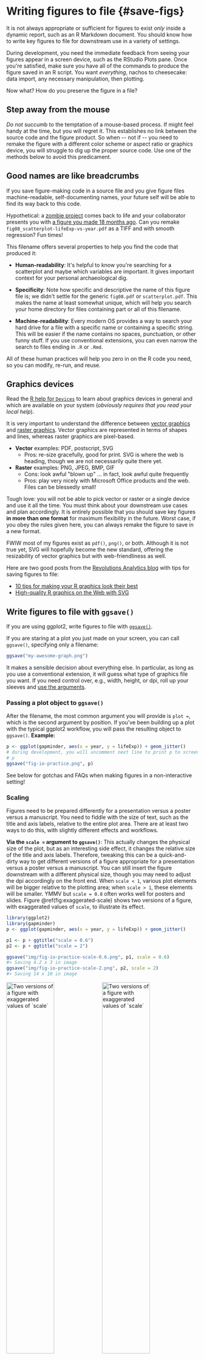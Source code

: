 # Writing figures to file {#save-figs}



<!--Original content: https://stat545.com/block017_write-figure-to-file.html-->

It is not always appropriate or sufficient for figures to exist *only* inside a dynamic report, such as an R Markdown document. You should know how to write key figures to file for downstream use in a variety of settings. 

During development, you need the immediate feedback from seeing your figures appear in a screen device, such as the RStudio Plots pane. Once you're satisfied, make sure you have all of the commands to produce the figure saved in an R script. You want *everything*, nachos to cheesecake: data import, any necessary manipulation, then plotting.

Now what? How do you preserve the figure in a file?

## Step away from the mouse

_Do not_ succumb to the temptation of a mouse-based process. If might feel handy at the time, but you will regret it. This establishes no link between the source code and the figure product. So when -- not if -- you need to remake the figure with a different color scheme or aspect ratio or graphics device, you will struggle to dig up the proper source code. Use one of the methods below to avoid this predicament.

## Good names are like breadcrumbs

If you save figure-making code in a source file and you give figure files machine-readable, self-documenting names, your future self will be able to find its way back to this code.

Hypothetical: a [zombie project][zombie-project] comes back to life and your collaborator presents you with [a figure you made 18 months ago][tweet-project-resurfacing]. Can you remake `fig08_scatterplot-lifeExp-vs-year.pdf` as a TIFF and with smooth regression? Fun times!

This filename offers several properties to help you find the code that produced it:

  * __Human-readability__: It's helpful to know you're searching for a scatterplot and maybe which variables are important. It gives important context for your personal archaeological dig.
  
  * __Specificity__: Note how specific and descriptive the name of this figure file is; we didn't settle for the generic `fig08.pdf` or `scatterplot.pdf`. This makes the name at least somewhat unique, which will help you search your home directory for files containing part or all of this filename.

* __Machine-readability__: Every modern OS provides a way to search your hard drive for a file with a specific name or containing a specific string. This will be easier if the name contains no spaces, punctuation, or other funny stuff. If you use conventional extensions, you can even narrow the search to files ending in `.R` or `.Rmd`.

All of these human practices will help you zero in on the R code you need, so you can modify, re-run, and reuse.

## Graphics devices

Read the [R help for `Devices`][rdocs-devices] to learn about graphics devices in general and which are available on your system (*obviously requires that you read your local help*).

It is very important to understand the difference between [vector graphics][wiki-vector-graphics] and [raster graphics][wiki-raster-graphics]. Vector graphics are represented in terms of shapes and lines, whereas raster graphics are pixel-based.

  * __Vector__ examples: PDF, postscript, SVG
    - Pros: re-size gracefully, good for print. SVG is where the web is heading, though we are not necessarily quite there yet. 
  * __Raster__ examples: PNG, JPEG, BMP, GIF 
    - Cons: look awful "blown up" ... in fact, look awful quite frequently
    - Pros: play very nicely with Microsoft Office products and the web. Files can be blessedly small!
  
Tough love: you will not be able to pick vector or raster or a single device and use it all the time. You must think about your downstream use cases and plan accordingly. It is entirely possible that you should save key figures __in more than one format__ for maximum flexibility in the future. Worst case, if you obey the rules given here, you can always remake the figure to save in a new format.

FWIW most of my figures exist as `pdf()`, `png()`, or both. Although it is not true yet, SVG will hopefully become the new standard, offering the resizability of vector graphics but with web-friendliness as well.

Here are two good posts from the [Revolutions Analytics blog](https://blog.revolutionanalytics.com) with tips for saving figures to file:

  * [10 tips for making your R graphics look their best][rgraphics-looks-tips]
  * [High-quality R graphics on the Web with SVG][rgraphics-svg-tips]
  
## Write figures to file with `ggsave()`

If you are using ggplot2, write figures to file with [`ggsave()`][rdocs-ggsave].

If you are staring at a plot you just made on your screen, you can call `ggsave()`, specifying only a filename:

```r
ggsave("my-awesome-graph.png")
```

It makes a sensible decision about everything else. In particular, as long as you use a conventional extension, it will guess what type of graphics file you want. If you need control over, e.g., width, height, or dpi, roll up your sleeves and [use the arguments][rdocs-ggsave].

### Passing a plot object to `ggsave()`

After the filename, the most common argument you will provide is `plot =`, which is the second argument by position. If you've been building up a plot with the typical ggplot2 workflow, you will pass the resulting object to `ggsave()`. __Example:__


```r
p <- ggplot(gapminder, aes(x = year, y = lifeExp)) + geom_jitter()
# during development, you will uncomment next line to print p to screen
# p
ggsave("fig-io-practice.png", p)
```

See below for gotchas and FAQs when making figures in a non-interactive setting!

### Scaling

Figures need to be prepared differently for a presentation versus a poster versus a manuscript. You need to fiddle with the size of text, such as the title and axis labels, relative to the entire plot area. There are at least two ways to do this, with slightly different effects and workflows.

__Via the `scale =` argument to `ggsave()`__: This actually changes the physical size of the plot, but as an interesting side effect, it changes the relative size of the title and axis labels. Therefore, tweaking this can be a quick-and-dirty way to get different versions of a figure appropriate for a presentation versus a poster versus a manuscript. You can still insert the figure downstream with a different physical size, though you may need to adjust the dpi accordingly on the front end. When `scale < 1`, various plot elements will be bigger relative to the plotting area; when `scale > 1`, these elements will be smaller. YMMV but `scale = 0.8` often works well for posters and slides. Figure \@ref(fig:exaggerated-scale) shows two versions of a figure, with exaggerated values of `scale`, to illustrate its effect.


```r
library(ggplot2)
library(gapminder)
p <- ggplot(gapminder, aes(x = year, y = lifeExp)) + geom_jitter()
```

```r
p1 <- p + ggtitle("scale = 0.6")
p2 <- p + ggtitle("scale = 2")

ggsave("img/fig-io-practice-scale-0.6.png", p1, scale = 0.6)
#> Saving 4.2 x 3 in image
ggsave("img/fig-io-practice-scale-2.png", p2, scale = 2)
#> Saving 14 x 10 in image
```

<div class="figure">
<img src="img/figures-io-p1.png" alt="Two versions of a figure with exaggerated values of `scale`" width="50%" /><img src="img/figures-io-p2.png" alt="Two versions of a figure with exaggerated values of `scale`" width="50%" />
<p class="caption">(\#fig:exaggerated-scale)Two versions of a figure with exaggerated values of `scale`</p>
</div>


__Via the `base_size` of the active theme__: The `base_size` of the [theme][ggplot2-theme-args] refers to the base font size. This is NOT a theme element that can be modified via `ggplot(...) + theme(...)`. Rather, it's an argument to various functions that set theme elements. Therefore, to get the desired effect you need to create a complete theme, specifying the desired `base_size`. By setting `base size < 12`, the default value, you shrink text elements and by setting `base_size > 12`, you make them larger. Figure \@ref(fig:exaggerated-base-size) shows two versions of a figure, with exaggerated values of `base_size`, to illustrate its effect. 

```r
p3 <- p + ggtitle("base_size = 20") + theme_grey(base_size = 20)
p4 <- p + ggtitle("base_size = 3") + theme_grey(base_size = 3)

ggsave("img/fig-io-practice-base-size-20.png", p3)
#> Saving 7 x 5 in image
ggsave("img/fig-io-practice-base-size-3.png", p4)
#> Saving 7 x 5 in image
```

<div class="figure">
<img src="img/figures-io-p3.png" alt="Two versions of a figure with exaggerated values of `base_size`" width="50%" /><img src="img/figures-io-p4.png" alt="Two versions of a figure with exaggerated values of `base_size`" width="50%" />
<p class="caption">(\#fig:exaggerated-base-size)Two versions of a figure with exaggerated values of `base_size`</p>
</div>

*Thanks to [Casey Shannon](https://twitter.com/cashoes_) for tips about `scale =` and this [cheatsheet from Zev Ross][zev-ross-cheatsheet] for tips about `base_size`.*



## Write non-ggplot2 figures to file

Recall that `ggsave()` is recommended if you're using ggplot2. But if you're using base graphics or lattice, here's generic advice for writing figures to file. To be clear, this *also* works for ggplot2 graphs, but I can't think of any good reasons to NOT use `ggsave()`.
  
Edit your source code in the following way: precede the figure-making code by opening a graphics device and follow it with a command that closes the device. Here's an example:


```r
pdf("test-fig-proper.pdf")    # starts writing a PDF to file
plot(1:10)                    # makes the actual plot
dev.off()                     # closes the PDF file
#> png 
#>   2
```

You will see that there's a new file in the working directory:


```r
list.files(pattern = "^test-fig*")
#> [1] "test-fig-proper.pdf"
```

If you run this code interactively, don't be surprised when you don't see the figure appear in your screen device. While you're sending graphics output to, e.g. the `pdf()` device, you'll be "flying blind", which is why it's important to work out the graphics commands in advance. This is like using `sink()`, which diverts the output you'd normally see in R Console.

Read the [R help for `Devices`][rdocs-devices] to learn about graphics devices in general and which are available on your system (*obviously requires that you read your local help*). If you need control over, e.g., width, height, or dpi, roll up your sleeves and use the arguments to the graphics device function you are using. There are many.

If you are staring at a plot you just made on your screen, here's a handy short cut for writing a figure to file:


```r
plot(1:10)    # makes the actual plot
```

<img src="028_saving-figures_files/figure-html/dev-print-demo-1.png" width="672" />

```r
dev.print(pdf, "test-fig-quick-dirty.pdf")    # copies the plot to a the PDF file
#> png 
#>   2
```

You will see there's now another new file in the working directory:


```r
list.files(pattern = "^test-fig*")
#> [1] "test-fig-proper.pdf"      "test-fig-quick-dirty.pdf"
```

The appeal of this method is that you will literally copy the figure in front of your eyeballs to file, which is pleasingly immediate. There's also less code to repeatedly (de-)comment as you run and re-run the script during development.

Why is this method improper? Various aspects of a figure -- such as font size -- are determined by the target graphics device and its physical size. Therefore, it is best practice to open your desired graphics device explicitly, using any necessary arguments to control height, width, fonts, etc. Make your plot. And close the device. But for lots of everyday plots the `dev.print()` method works just fine.

If you call up the help file for [`dev.off()`, `dev.print()`, and friends][rdocs-dev], you can learn about many other functions for controlling graphics devices.

## Preemptive answers to some FAQs

### Despair over non-existent or empty figures

Certain workflows are suited to interactive development and will break when played back non-interactively or at arm's length. Wake up and pay attention when you cross these lines:

* You package graph-producing code into a function or put it inside a loop or other iterative machine.
* You run an R script non-interactively, e.g. via `source()`, `Rscript`, or `R CMD batch`.

__Basic issue__: When working interactively, if you inspect the plot object `p` by entering `p` at the command line, the plot gets printed to screen. You're actually enjoying the result of `print(p)`, but it's easy to not realize this. To get the same result from code run non-interactively, you will need to call `print()` explicitly yourself.

Here I wrap plotting commands inside a function. The function on the left will fail to produce a PNG, whereas the function on the right will produce a good PNG. Both assume the Gapminder data is present as `gapminder` and that ggplot2 has been loaded.

<table>
<tr>
<td valign="top">
```r
## implicit print --> no PNG
f_despair <- function() {
  png("test-fig-despair.png")
  p <- ggplot(gapminder,
     aes(x = year, y = lifeExp))
  p + geom_jitter()
  dev.off()    
}
f_despair()
```
</td>
<td valign="top">
```r
## explicit print --> good PNG
f_joy <- function() {
  png("test-fig-joy.png")
  p <- ggplot(gapminder,
     aes(x = year, y = lifeExp))
  p <- p + geom_jitter()
  print(p) ## <-- VERY IMPORTANT!!!
  dev.off()    
}
f_joy() 
```
</td>
</tr>
</table>

Other versions of this fiasco result in a figure file that is, frustratingly, empty. If you expect a figure, but it's missing or empty, __remember to print the plot explicitly.__

It is worth noting here that the `ggsave()` workflow is not vulnerable to this gotcha, which is yet another reason to prefer it when using ggplot2.

Some relevant threads on stackoverflow:

* [Using png not working when called within a function](https://stackoverflow.com/questions/9206110/using-png-function-not-working-when-called-within-a-function)
* [ggplot's qplot does not execute on sourcing](https://stackoverflow.com/questions/6675066/ggplots-qplot-does-not-execute-on-sourcing)
* [Save ggplot within a function](https://stackoverflow.com/questions/7034647/save-ggplot-within-a-function)

### Mysterious empty `Rplots.pdf` file

*Note: [This has been fixed as of ggplot2 v2.0.0](https://github.com/tidyverse/ggplot2/issues/1326). Hallelujah! I will leave this here for a while, since old versions of a package like ggplot2 linger around for months and years.*

When creating and writing figures from R running non-interactively, you can inadvertently trigger a request to query the active graphics device. For example, `ggsave()` might try to ascertain the physical size of the current device. But when running non-interactively there is often no such device available, which can lead to the unexpected creation of `Rplots.pdf` so this request can be fulfilled.

I don't know of a reliable way to suppress this behavior uniformly and I just peacefully coexist with `Rplots.pdf` when this happens. That is, I just delete it.

Some relevant threads on stackoverflow:

* [How to stop R from creating empty Rplots.pdf file when using ggsave and Rscript](https://stackoverflow.com/questions/17348359/how-to-stop-r-from-creating-empty-rplots-pdf-file-when-using-ggsave-and-rscript)

## Chunk name determines figure file name

Coming full circle, we return to the topic of figures produced via an R chunk in an R Markdown file. If you are writing [GitHub-flavored markdown or keeping the intermediate markdown](#r-markdown-step3), your figures will also be saved to file. Rendering `foo.Rmd` will leave behind `foo.md`, maybe `foo.html`, and a directory `foo_files`, containing any figures created in the document. By default, they will have meaningless names, like `unnamed-chunk-7.png`. This makes it difficult to find specific figures, e.g. for unplanned use in another setting. However, if you name an R chunk, this name will be baked into the figure file name.

<!--JB: the "live" version of the chunk I include verbatim below -->


__Example:__ here's an R chunk called `scatterplot-lifeExp-vs-year`:
 
````
```{r scatterplot-lifeExp-vs-year}
p <- ggplot(gapminder, aes(x = year, y = lifeExp)) + geom_jitter()
p
```
````

And it will lead to the creation of a suitably named figure file (you may see other figures produced in the document as well):


```r
book_figs <- fs::path("_bookdown_files", "stat545_files", "figure-html")
fs::dir_ls(book_figs, regexp = "scatterplot-lifeExp")
```

If you have concrete plans to use a figure elsewhere, you should probably write it to file using an explicit method described above. But the chunk-naming trick is a nice way to avoid that work, while maintaining flexibility for the future.

## Clean up

Let's delete the temp files we've created.


```r
library(fs)
file_delete(dir_ls(path("img"), regexp = "fig-io-practice"))
file_delete(dir_ls(".", regexp = "test-fig"))
```



[cran]: https://cloud.r-project.org
[cran-faq]: https://cran.r-project.org/faqs.html
[cran-R-admin]: http://cran.r-project.org/doc/manuals/R-admin.html
[cran-add-ons]: https://cran.r-project.org/doc/manuals/R-admin.html#Add_002don-packages
[r-proj]: https://www.r-project.org
[stat-545]: https://stat545.com
[software-carpentry]: https://software-carpentry.org
[cran-r-extensions]: https://cran.r-project.org/doc/manuals/r-release/R-exts.html


<!--RStudio Links-->
[rstudio-preview]: https://www.rstudio.com/products/rstudio/download/preview/
[rstudio-official]: https://www.rstudio.com/products/rstudio/#Desktop
[rstudio-workbench]: https://www.rstudio.com/wp-content/uploads/2014/04/rstudio-workbench.png
[rstudio-support]: https://support.rstudio.com/hc/en-us
[rstudio-R-help]: https://support.rstudio.com/hc/en-us/articles/200552336-Getting-Help-with-R
[rstudio-customizing]: https://support.rstudio.com/hc/en-us/articles/200549016-Customizing-RStudio
[rstudio-key-shortcuts]: https://support.rstudio.com/hc/en-us/articles/200711853-Keyboard-Shortcuts
[rstudio-command-history]: https://support.rstudio.com/hc/en-us/articles/200526217-Command-History
[rstudio-using-projects]: https://support.rstudio.com/hc/en-us/articles/200526207-Using-Projects
[rstudio-code-snippets]: https://support.rstudio.com/hc/en-us/articles/204463668-Code-Snippets
[rstudio-dplyr-cheatsheet-download]: https://github.com/rstudio/cheatsheets/raw/master/data-transformation.pdf
[rstudio-regex-cheatsheet]: https://www.rstudio.com/wp-content/uploads/2016/09/RegExCheatsheet.pdf
[rstudio-devtools]: https://www.rstudio.com/products/rpackages/devtools/

<!--HappyGitWithR Links-->
[happy-git]: https://happygitwithr.com
[hg-install-git]: https://happygitwithr.com/install-git.html
[hg-git-client]: https://happygitwithr.com/git-client.html
[hg-github-account]: https://happygitwithr.com/github-acct.html
[hg-install-r-rstudio]: https://happygitwithr.com/install-r-rstudio.html
[hg-connect-intro]: https://happygitwithr.com/connect-intro.html
[hg-browsability]: https://happygitwithr.com/workflows-browsability.html
[hg-shell]: https://happygitwithr.com/shell.html

<!--Package Links-->
[rmarkdown]: https://rmarkdown.rstudio.com
[knitr-faq]: https://yihui.name/knitr/faq/

[tidyverse-main-page]: https://www.tidyverse.org
[tidyverse-web]: https://tidyverse.tidyverse.org
[tidyverse-github]: https://github.com/hadley/tidyverse

[dplyr-web]: https://dplyr.tidyverse.org
[dplyr-cran]: https://CRAN.R-project.org/package=dplyr
[dplyr-github]: https://github.com/hadley/dplyr
[dplyr-vignette-intro]: https://cran.r-project.org/web/packages/dplyr/vignettes/dplyr.html
[dplyr-vignette-window-fxns]: https://cran.r-project.org/web/packages/dplyr/vignettes/window-functions.html
[dplyr-vignette-two-table]: https://dplyr.tidyverse.org/articles/two-table.html

[lubridate-web]: https://lubridate.tidyverse.org
[lubridate-cran]: https://CRAN.R-project.org/package=lubridate
[lubridate-github]: https://github.com/tidyverse/lubridate
[lubridate-vignette]: https://cran.r-project.org/web/packages/lubridate/vignettes/lubridate.html

[tidyr-web]: https://tidyr.tidyverse.org
[tidyr-cran]: https://CRAN.R-project.org/package=tidyr 

[readr-web]: https://readr.tidyverse.org
[readr-vignette-intro]: https://cran.r-project.org/web/packages/readr/vignettes/readr.html

[stringr-web]: https://stringr.tidyverse.org
[stringr-cran]: https://CRAN.R-project.org/package=stringr

[ggplot2-web]: https://ggplot2.tidyverse.org
[ggplot2-tutorial]: https://github.com/jennybc/ggplot2-tutorial
[ggplot2-reference]: https://docs.ggplot2.org/current/
[ggplot2-cran]: https://CRAN.R-project.org/package=ggplot2
[ggplot2-github]: https://github.com/tidyverse/ggplot2
[ggplot2-theme-args]: https://ggplot2.tidyverse.org/reference/ggtheme.html#arguments

[gapminder-web]: https://www.gapminder.org
[gapminder-cran]: https://CRAN.R-project.org/package=gapminder

[assertthat-cran]: https://CRAN.R-project.org/package=assertthat
[assertthat-github]: https://github.com/hadley/assertthat

[ensurer-cran]: https://CRAN.R-project.org/package=ensurer
[ensurer-github]: https://github.com/smbache/ensurer

[assertr-cran]: https://CRAN.R-project.org/package=assertr
[assertr-github]: https://github.com/ropensci/assertr

[assertive-cran]: https://CRAN.R-project.org/package=assertive
[assertive-bitbucket]: https://bitbucket.org/richierocks/assertive/src/master/

[testthat-cran]: https://CRAN.R-project.org/package=testthat
[testthat-github]: https://github.com/r-lib/testthat
[testthat-web]: https://testthat.r-lib.org

[viridis-cran]: https://CRAN.R-project.org/package=viridis
[viridis-github]: https://github.com/sjmgarnier/viridis
[viridis-vignette]: https://cran.r-project.org/web/packages/viridis/vignettes/intro-to-viridis.html

[colorspace-cran]: https://CRAN.R-project.org/package=colorspace
[colorspace-vignette]: https://cran.r-project.org/web/packages/colorspace/vignettes/hcl-colors.pdf

[cowplot-cran]: https://CRAN.R-project.org/package=cowplot
[cowplot-github]: https://github.com/wilkelab/cowplot
[cowplot-vignette]: https://cran.r-project.org/web/packages/cowplot/vignettes/introduction.html

[devtools-cran]: https://CRAN.R-project.org/package=devtools
[devtools-github]: https://github.com/r-lib/devtools
[devtools-web]: https://devtools.r-lib.org
[devtools-cheatsheet]: https://www.rstudio.com/wp-content/uploads/2015/03/devtools-cheatsheet.pdf
[devtools-cheatsheet-old]: https://rawgit.com/rstudio/cheatsheets/master/package-development.pdf
[devtools-1-6]: https://blog.rstudio.com/2014/10/02/devtools-1-6/
[devtools-1-8]: https://blog.rstudio.com/2015/05/11/devtools-1-9-0/
[devtools-1-9-1]: https://blog.rstudio.com/2015/09/13/devtools-1-9-1/

[googlesheets-cran]: https://CRAN.R-project.org/package=googlesheets
[googlesheets-github]: https://github.com/jennybc/googlesheets

[tidycensus-cran]: https://CRAN.R-project.org/package=tidycensus
[tidycensus-github]: https://github.com/walkerke/tidycensus
[tidycensus-web]: https://walkerke.github.io/tidycensus/index.html

[fs-web]: https://fs.r-lib.org/index.html
[fs-cran]: https://CRAN.R-project.org/package=fs
[fs-github]: https://github.com/r-lib/fs

[plumber-web]: https://www.rplumber.io
[plumber-docs]: https://www.rplumber.io/docs/
[plumber-github]: https://github.com/trestletech/plumber
[plumber-cran]: https://CRAN.R-project.org/package=plumber

[plyr-web]: http://plyr.had.co.nz

[magrittr-web]: https://magrittr.tidyverse.org
[forcats-web]: https://forcats.tidyverse.org
[glue-web]: https://glue.tidyverse.org
[stringi-cran]: https://CRAN.R-project.org/package=stringi
[rex-github]: https://github.com/kevinushey/rex
[rcolorbrewer-cran]: https://CRAN.R-project.org/package=RColorBrewer
[dichromat-cran]: https://CRAN.R-project.org/package=dichromat

[rdryad-web]: https://docs.ropensci.org/rdryad/
[rdryad-cran]: https://CRAN.R-project.org/package=rdryad
[rdryad-github]: https://github.com/ropensci/rdryad

[roxygen2-cran]: https://CRAN.R-project.org/package=roxygen2
[roxygen2-vignette]: https://cran.r-project.org/web/packages/roxygen2/vignettes/rd.html

[shinythemes-web]: https://rstudio.github.io/shinythemes/
[shinythemes-cran]: https://CRAN.R-project.org/package=shinythemes

[shinyjs-web]: https://deanattali.com/shinyjs/
[shinyjs-cran]: https://CRAN.R-project.org/package=shinyjs
[shinyjs-github]: https://github.com/daattali/shinyjs

[leaflet-web]: https://rstudio.github.io/leaflet/
[leaflet-cran]: https://CRAN.R-project.org/package=leaflet
[leaflet-github]: https://github.com/rstudio/leaflet

[ggvis-web]: https://ggvis.rstudio.com
[ggvis-cran]: https://CRAN.R-project.org/package=ggvis
 
[usethis-web]: https://usethis.r-lib.org
[usethis-cran]: https://CRAN.R-project.org/package=usethis
[usethis-github]: https://github.com/r-lib/usethis

[pkgdown-web]: https://pkgdown.r-lib.org
[gh-github]: https://github.com/r-lib/gh

[httr-web]: https://httr.r-lib.org
[httr-cran]: https://CRAN.R-project.org/package=httr
[httr-github]: https://github.com/r-lib/httr

[gistr-web]: https://docs.ropensci.org/gistr
[gistr-cran]: https://CRAN.R-project.org/package=gistr
[gistr-github]: https://github.com/ropensci/gistr

[rvest-web]: https://rvest.tidyverse.org
[rvest-cran]: https://CRAN.R-project.org/package=rvest
[rvest-github]: https://github.com/tidyverse/rvest

[xml2-web]: https://xml2.r-lib.org
[xml2-cran]: https://CRAN.R-project.org/package=xml2
[xml2-github]: https://github.com/r-lib/xml2

[jsonlite-paper]: https://arxiv.org/abs/1403.2805
[jsonlite-cran]: https://CRAN.R-project.org/package=jsonlite
[jsonlite-github]: https://github.com/jeroen/jsonlite

[readxl-web]: https://readxl.tidyverse.org
[readxl-github]: https://github.com/tidyverse/readxl
[readxl-cran]: https://CRAN.R-project.org/package=readxl

[janitor-web]: http://sfirke.github.io/janitor/
[janitor-cran]: https://CRAN.R-project.org/package=janitor
[janitor-github]: https://github.com/sfirke/janitor

[purrr-web]: https://purrr.tidyverse.org
[curl-cran]: https://CRAN.R-project.org/package=curl

<!--Shiny links-->
[shinydashboard-web]: https://rstudio.github.io/shinydashboard/
[shinydashboard-cran]: https://CRAN.R-project.org/package=shinydashboard
[shinydashboard-github]: https://github.com/rstudio/shinydashboard


[shiny-official-web]: https://shiny.rstudio.com
[shiny-official-tutorial]: https://shiny.rstudio.com/tutorial/
[shiny-cheatsheet]: https://shiny.rstudio.com/images/shiny-cheatsheet.pdf
[shiny-articles]: https://shiny.rstudio.com/articles/
[shiny-bookdown]: https://bookdown.org/yihui/rmarkdown/shiny-documents.html
[shiny-google-groups]: https://groups.google.com/forum/#!forum/shiny-discuss
[shiny-stack-overflow]: https://stackoverflow.com/questions/tagged/shiny
[shinyapps-web]: https://www.shinyapps.io
[shiny-server-setup]: https://deanattali.com/2015/05/09/setup-rstudio-shiny-server-digital-ocean/
[shiny-reactivity]: https://shiny.rstudio.com/articles/understanding-reactivity.html
[shiny-debugging]: https://shiny.rstudio.com/articles/debugging.html
[shiny-server]: https://www.rstudio.com/products/shiny/shiny-server/

<!--Publications--> 
[adv-r]: http://adv-r.had.co.nz
[adv-r-fxns]: http://adv-r.had.co.nz/Functions.html
[adv-r-dsl]: http://adv-r.had.co.nz/dsl.html
[adv-r-defensive-programming]: http://adv-r.had.co.nz/Exceptions-Debugging.html#defensive-programming
[adv-r-fxn-args]: http://adv-r.had.co.nz/Functions.html#function-arguments
[adv-r-return-values]: http://adv-r.had.co.nz/Functions.html#return-values
[adv-r-closures]: http://adv-r.had.co.nz/Functional-programming.html#closures

[r4ds]: https://r4ds.had.co.nz
[r4ds-transform]: https://r4ds.had.co.nz/transform.html
[r4ds-strings]: https://r4ds.had.co.nz/strings.html
[r4ds-readr-strings]: https://r4ds.had.co.nz/data-import.html#readr-strings
[r4ds-dates-times]: https://r4ds.had.co.nz/dates-and-times.html
[r4ds-data-import]: http://r4ds.had.co.nz/data-import.html
[r4ds-relational-data]: https://r4ds.had.co.nz/relational-data.html
[r4ds-pepper-shaker]: https://r4ds.had.co.nz/vectors.html#lists-of-condiments

[r-pkgs2]: https://r-pkgs.org/index.html
[r-pkgs2-whole-game]: https://r-pkgs.org/whole-game.html
[r-pkgs2-description]: https://r-pkgs.org/description.html
[r-pkgs2-man]: https://r-pkgs.org/man.htm
[r-pkgs2-tests]: https://r-pkgs.org/tests.html
[r-pkgs2-namespace]: https://r-pkgs.org/namespace.html
[r-pkgs2-vignettes]: https://r-pkgs.org/vignettes.html
[r-pkgs2-release]: https://r-pkgs.org/release.html
[r-pkgs2-r-code]: https://r-pkgs.org/r.html#r

[r-graphics-cookbook]: http://shop.oreilly.com/product/0636920023135.do

[cookbook-for-r]: http://www.cookbook-r.com 
[cookbook-for-r-graphs]: http://www.cookbook-r.com/Graphs/
[cookbook-for-r-multigraphs]: http://www.cookbook-r.com/Graphs/Multiple_graphs_on_one_page_(ggplot2)/

[elegant-graphics-springer]: https://www.springer.com/gp/book/9780387981413

[testthat-article]: https://journal.r-project.org/archive/2011-1/RJournal_2011-1_Wickham.pdf
[worry-about-color]: https://www.google.com/url?sa=t&rct=j&q=&esrc=s&source=web&cd=2&cad=rja&uact=8&ved=2ahUKEwi0xYqJ8JbjAhWNvp4KHViYDxsQFjABegQIABAC&url=https%3A%2F%2Fwww.researchgate.net%2Fprofile%2FAhmed_Elhattab2%2Fpost%2FPlease_suggest_some_good_3D_plot_tool_Software_for_surface_plot%2Fattachment%2F5c05ba35cfe4a7645506948e%2FAS%253A699894335557644%25401543879221725%2Fdownload%2FWhy%2BShould%2BEngineers%2Band%2BScientists%2BBe%2BWorried%2BAbout%2BColor_.pdf&usg=AOvVaw1qwjjGMd7h_z6TLUjzu7Nb
[escaping-rgbland-pdf]: https://eeecon.uibk.ac.at/~zeileis/papers/Zeileis+Hornik+Murrell-2009.pdf
[escaping-rgbland-doi]: https://doi.org/10.1016/j.csda.2008.11.033


<!--R Documentation-->
[rdocs-extremes]: https://rdrr.io/r/base/Extremes.html
[rdocs-range]: https://rdrr.io/r/base/range.html
[rdocs-quantile]: https://rdrr.io/r/stats/quantile.html
[rdocs-c]: https://rdrr.io/r/base/c.html
[rdocs-list]: https://rdrr.io/r/base/list.html
[rdocs-lm]: https://rdrr.io/r/stats/lm.html
[rdocs-coef]: https://rdrr.io/r/stats/coef.html
[rdocs-devices]: https://rdrr.io/r/grDevices/Devices.html
[rdocs-ggsave]: https://rdrr.io/cran/ggplot2/man/ggsave.html
[rdocs-dev]: https://rdrr.io/r/grDevices/dev.html


<!--Wikipedia Links-->
[wiki-snake-case]: https://en.wikipedia.org/wiki/Snake_case
[wiki-hello-world]: https://en.wikipedia.org/wiki/%22Hello,_world!%22_program
[wiki-janus]: https://en.wikipedia.org/wiki/Janus
[wiki-nesting-dolls]: https://en.wikipedia.org/wiki/Matryoshka_doll
[wiki-pure-fxns]: https://en.wikipedia.org/wiki/Pure_function
[wiki-camel-case]: https://en.wikipedia.org/wiki/Camel_case
[wiki-mojibake]: https://en.wikipedia.org/wiki/Mojibake
[wiki-row-col-major-order]: https://en.wikipedia.org/wiki/Row-_and_column-major_order
[wiki-boxplot]: https://en.wikipedia.org/wiki/Box_plot
[wiki-brewer]: https://en.wikipedia.org/wiki/Cynthia_Brewer
[wiki-vector-graphics]: https://en.wikipedia.org/wiki/Vector_graphics
[wiki-raster-graphics]: https://en.wikipedia.org/wiki/Raster_graphics
[wiki-dry]: https://en.wikipedia.org/wiki/Don%27t_repeat_yourself
[wiki-web-scraping]: https://en.wikipedia.org/wiki/Web_scraping
[wiki-xpath]: https://en.wikipedia.org/wiki/XPath
[wiki-css-selector]: https://en.wikipedia.org/wiki/Cascading_Style_Sheets#Selector


<!--Misc. Links-->
[split-apply-combine]: https://www.jstatsoft.org/article/view/v040i01
[useR-2014-dropbox]: https://www.dropbox.com/sh/i8qnluwmuieicxc/AAAgt9tIKoIm7WZKIyK25lh6a
[gh-pages]: https://pages.github.com
[html-preview]: http://htmlpreview.github.io
[tj-mahr-slides]: https://github.com/tjmahr/MadR_Pipelines
[dataschool-dplyr]: https://www.dataschool.io/dplyr-tutorial-for-faster-data-manipulation-in-r/
[xckd-randall-munroe]: https://fivethirtyeight.com/features/xkcd-randall-munroe-qanda-what-if/
[athena-zeus-forehead]: https://tinyurl.com/athenaforehead
[tidydata-lotr]: https://github.com/jennybc/lotr-tidy#readme
[minimal-make]: https://kbroman.org/minimal_make/
[write-data-tweet]: https://twitter.com/vsbuffalo/statuses/358699162679787521
[belt-and-suspenders]: https://www.wisegeek.com/what-does-it-mean-to-wear-belt-and-suspenders.htm
[research-workflow]: https://www.carlboettiger.info/2012/05/06/research-workflow.html
[yak-shaving]: https://seths.blog/2005/03/dont_shave_that/
[yaml-with-csv]: https://blog.datacite.org/using-yaml-frontmatter-with-csv/
[reproducible-examples]: https://stackoverflow.com/questions/5963269/how-to-make-a-great-r-reproducible-example
[blog-strings-as-factors]: https://notstatschat.tumblr.com/post/124987394001/stringsasfactors-sigh
[bio-strings-as-factors]: https://simplystatistics.org/2015/07/24/stringsasfactors-an-unauthorized-biography
[stackexchange-outage]: https://stackstatus.net/post/147710624694/outage-postmortem-july-20-2016
[email-regex]: https://emailregex.com
[fix-atom-bug]: https://davidvgalbraith.com/how-i-fixed-atom/
[icu-regex]: http://userguide.icu-project.org/strings/regexp
[regex101]: https://regex101.com
[regexr]: https://regexr.com
[utf8-debug]: http://www.i18nqa.com/debug/utf8-debug.html
[unicode-no-excuses]: https://www.joelonsoftware.com/2003/10/08/the-absolute-minimum-every-software-developer-absolutely-positively-must-know-about-unicode-and-character-sets-no-excuses/
[programmers-encoding]: http://kunststube.net/encoding/
[encoding-probs-ruby]: https://www.justinweiss.com/articles/3-steps-to-fix-encoding-problems-in-ruby/
[theyre-to-theyre]: https://www.justinweiss.com/articles/how-to-get-from-theyre-to-theyre/
[lubridate-ex1]: https://www.r-exercises.com/2016/08/15/dates-and-times-simple-and-easy-with-lubridate-part-1/
[lubridate-ex2]: https://www.r-exercises.com/2016/08/29/dates-and-times-simple-and-easy-with-lubridate-exercises-part-2/
[lubridate-ex3]: https://www.r-exercises.com/2016/10/04/dates-and-times-simple-and-easy-with-lubridate-exercises-part-3/
[google-sql-join]: https://www.google.com/search?q=sql+join&tbm=isch
[min-viable-product]: https://blog.fastmonkeys.com/?utm_content=bufferc2d6e&utm_medium=social&utm_source=twitter.com&utm_campaign=buffer
[telescope-rule]: http://c2.com/cgi/wiki?TelescopeRule
[unix-philosophy]: http://www.faqs.org/docs/artu/ch01s06.html
[twitter-wrathematics]: https://twitter.com/wrathematics
[robbins-effective-graphs]: https://www.amazon.com/Creating-Effective-Graphs-Naomi-Robbins/dp/0985911123
[r-graph-catalog-github]: https://github.com/jennybc/r-graph-catalog
[google-pie-charts]: https://www.google.com/search?q=pie+charts+suck
[why-pie-charts-suck]: https://www.richardhollins.com/blog/why-pie-charts-suck/
[worst-figure]: https://robjhyndman.com/hyndsight/worst-figure/
[naomi-robbins]: http://www.nbr-graphs.com
[hadley-github-index]: https://hadley.github.io
[scipy-2015-matplotlib-colors]: https://www.youtube.com/watch?v=xAoljeRJ3lU&feature=youtu.be
[winston-chang-github]: https://github.com/wch
[favorite-rgb-color]: https://manyworldstheory.com/2013/01/15/my-favorite-rgb-color/
[stowers-color-chart]: https://web.archive.org/web/20121022044903/http://research.stowers-institute.org/efg/R/Color/Chart/
[stowers-using-color-in-R]: https://www.uv.es/conesa/CursoR/material/UsingColorInR.pdf
[zombie-project]: https://imgur.com/ewmBeQG
[tweet-project-resurfacing]: https://twitter.com/JohnDCook/status/522377493417033728
[rgraphics-looks-tips]: https://blog.revolutionanalytics.com/2009/01/10-tips-for-making-your-r-graphics-look-their-best.html
[rgraphics-svg-tips]: https://blog.revolutionanalytics.com/2011/07/r-svg-graphics.html
[zev-ross-cheatsheet]: http://zevross.com/blog/2014/08/04/beautiful-plotting-in-r-a-ggplot2-cheatsheet-3/
[parker-writing-r-packages]: https://hilaryparker.com/2014/04/29/writing-an-r-package-from-scratch/
[broman-r-packages]: https://kbroman.org/pkg_primer/
[broman-tools4rr]: https://kbroman.org/Tools4RR/
[leeks-r-packages]: https://github.com/jtleek/rpackages
[build-maintain-r-packages]: https://thepoliticalmethodologist.com/2014/08/14/building-and-maintaining-r-packages-with-devtools-and-roxygen2/
[murdoch-package-vignette-slides]: https://web.archive.org/web/20160824010213/http://www.stats.uwo.ca/faculty/murdoch/ism2013/5Vignettes.pdf
[how-r-searches]: http://blog.obeautifulcode.com/R/How-R-Searches-And-Finds-Stuff/
